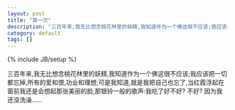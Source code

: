 ```yaml
---
layout: post
title: "第一次"
description: "三百年来,我无比想念桃花林里的妖精,我知道作为一个佛这很不应该;我应该把一切都忘掉,所有的爱和恨,功业和理想;可是我知道,就是我把自己也忘了,当红霞浮起在窗前我还是会想起那张美丽的脸,那银铃一般的歌声:我吃了好不好? 不好? 因为我还没洗澡......"
category: default
tags: []
---
```

{% include JB/setup %}

三百年来,我无比想念桃花林里的妖精,我知道作为一个佛这很不应该;我应该把一切都忘掉,所有的爱和恨,功业和理想;可是我知道,就是我把自己也忘了,当红霞浮起在窗前我还是会想起那张美丽的脸,那银铃一般的歌声:我吃了好不好? 不好? 因为我还没洗澡......